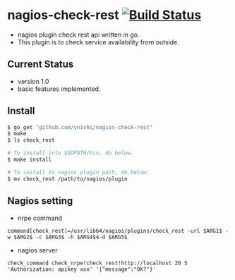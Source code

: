 # nagios-check-rest [![Build Status](https://travis-ci.org/ynishi/nagios-check-rest.svg?branch=master)](https://travis-ci.org/ynishi/nagios-check-rest)

* nagios plugin check rest api written in go.
* This plugin is to check service availability from outside.

## Current Status

* version 1.0
* basic features implemented. 

## Install

```bash
$ go get "github.com/ynishi/nagios-check-rest"
$ make
$ ls check_rest

# To install into $GOPATH/bin, do below.
$ make install

# To install to nagios plugin path, do below.
$ mv check_rest /path/to/nagios/plugin
```

## Nagios setting

* nrpe command
```
command[check_rest]=/usr/lib64/nagios/plugins/check_rest -url $ARG1$ -w $ARG2$ -c $ARG3$ -h $ARG4$4-d $ARG5$
```
* nagios server
```
check_command check_nrpe!check_rest!http://localhost 20 5 'Authorization: apikey xxx' '{"message":"OK?"}'
```
